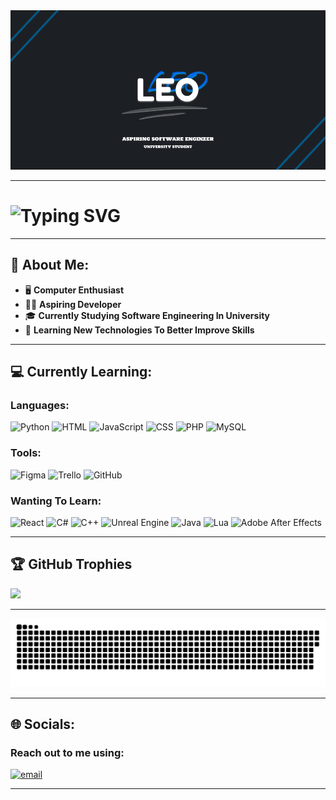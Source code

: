 <img src="gitbanner.png">
<br>
<hr>

<div align="text-align: center;">
  <h1>
    <img src="https://readme-typing-svg.herokuapp.com?font=Fira+Code&size=28&duration=4000&pause=1000&repeat=true&&color=00A3F7FF&width=435&lines=Hello,+My+Name+Is+Leo!" alt="Typing SVG" />
  </h1>
</div>
<hr>

## 👋 About Me:
- 🖥️ **Computer Enthusiast**
- 👨‍💻 **Aspiring Developer**
- 🎓 **Currently Studying Software Engineering In University**
- 📖 **Learning New Technologies To Better Improve Skills**
<hr>

## 💻 Currently Learning:
### **Languages:**
![Python](https://img.shields.io/badge/python-3670A0?style=for-the-badge&logo=python&logoColor=ffdd54) ![HTML](https://img.shields.io/badge/html5-%23E34F26.svg?style=for-the-badge&logo=html5&logoColor=white) ![JavaScript](https://img.shields.io/badge/javascript-%23323330.svg?style=for-the-badge&logo=javascript&logoColor=%23F7DF1E) ![CSS](https://img.shields.io/badge/css3-%231572B6.svg?style=for-the-badge&logo=css3&logoColor=white) ![PHP](https://img.shields.io/badge/php-%23777BB4.svg?style=for-the-badge&logo=php&logoColor=white) ![MySQL](https://img.shields.io/badge/mysql-4479A1.svg?style=for-the-badge&logo=mysql&logoColor=white) 

### **Tools:**
![Figma](https://img.shields.io/badge/figma-%23F24E1E.svg?style=for-the-badge&logo=figma&logoColor=white) ![Trello](https://img.shields.io/badge/Trello-%23026AA7.svg?style=for-the-badge&logo=Trello&logoColor=white) ![GitHub](https://img.shields.io/badge/github-%23121011.svg?style=for-the-badge&logo=github&logoColor=white)

### **Wanting To Learn:**
![React](https://img.shields.io/badge/react-%2320232a.svg?style=for-the-badge&logo=react&logoColor=%2361DAFB) ![C#](https://img.shields.io/badge/c%23-%23239120.svg?style=for-the-badge&logo=csharp&logoColor=white) ![C++](https://img.shields.io/badge/c++-%2300599C.svg?style=for-the-badge&logo=c%2B%2B&logoColor=white) ![Unreal Engine](https://img.shields.io/badge/unrealengine-%23313131.svg?style=for-the-badge&logo=unrealengine&logoColor=white) ![Java](https://img.shields.io/badge/java-%23ED8B00.svg?style=for-the-badge&logo=openjdk&logoColor=white) ![Lua](https://img.shields.io/badge/lua-%232C2D72.svg?style=for-the-badge&logo=lua&logoColor=white) ![Adobe After Effects](https://img.shields.io/badge/Adobe%20After%20Effects-9999FF.svg?style=for-the-badge&logo=Adobe%20After%20Effects&logoColor=white)
<hr>

## 🏆 GitHub Trophies
![](https://github-profile-trophy.vercel.app/?username=Leoelo4&theme=radical&no-frame=true&no-bg=true&margin-w=4)
<hr>

<picture>
  <source media="(prefers-color-scheme: dark)" srcset="https://raw.githubusercontent.com/Leoelo4/Leoelo4/output/github-snake-dark.svg" />
  <source media="(prefers-color-scheme: light)" srcset="https://raw.githubusercontent.com/Leoelo4/Leoelo4/output/github-snake.svg" />
  <img alt="github-snake" src="https://raw.githubusercontent.com/Leoelo4/Leoelo4/output/github-snake.svg" />
</picture>
<hr>

## 🌐 Socials:
### Reach out to me using:
[![email](https://img.shields.io/badge/Email-D14836?logo=gmail&logoColor=white)](mailto:Leo.mills1709@gmail.com)
<hr>
